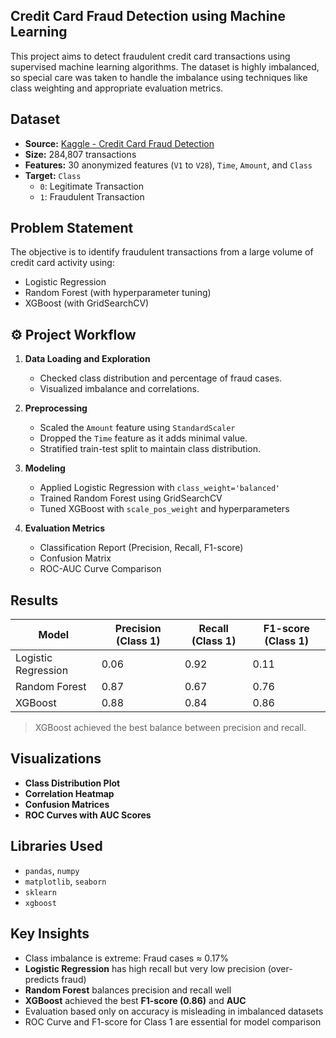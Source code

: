 ## Credit Card Fraud Detection using Machine Learning

This project aims to detect fraudulent credit card transactions using supervised machine learning algorithms. The dataset is highly imbalanced, so special care was taken to handle the imbalance using techniques like class weighting and appropriate evaluation metrics.

##  Dataset

- **Source:** [Kaggle - Credit Card Fraud Detection](https://www.kaggle.com/datasets/mlg-ulb/creditcardfraud)
- **Size:** 284,807 transactions
- **Features:** 30 anonymized features (`V1` to `V28`), `Time`, `Amount`, and `Class`
- **Target:** `Class`  
  - `0`: Legitimate Transaction  
  - `1`: Fraudulent Transaction

##  Problem Statement

The objective is to identify fraudulent transactions from a large volume of credit card activity using:
- Logistic Regression
- Random Forest (with hyperparameter tuning)
- XGBoost (with GridSearchCV)

## ⚙ Project Workflow

1. **Data Loading and Exploration**
   - Checked class distribution and percentage of fraud cases.
   - Visualized imbalance and correlations.

2. **Preprocessing**
   - Scaled the `Amount` feature using `StandardScaler`
   - Dropped the `Time` feature as it adds minimal value.
   - Stratified train-test split to maintain class distribution.

3. **Modeling**
   - Applied Logistic Regression with `class_weight='balanced'`
   - Trained Random Forest using GridSearchCV
   - Tuned XGBoost with `scale_pos_weight` and hyperparameters

4. **Evaluation Metrics**
   - Classification Report (Precision, Recall, F1-score)
   - Confusion Matrix
   - ROC-AUC Curve Comparison

##  Results

| Model               | Precision (Class 1) | Recall (Class 1) | F1-score (Class 1) |
|--------------------|---------------------|------------------|--------------------|
| Logistic Regression| 0.06                | 0.92             | 0.11               |
| Random Forest      | 0.87                | 0.67             | 0.76               |
| XGBoost            | 0.88                | 0.84             | 0.86               |

>  XGBoost achieved the best balance between precision and recall.

##  Visualizations

- **Class Distribution Plot**
- **Correlation Heatmap**
- **Confusion Matrices**
- **ROC Curves with AUC Scores**

##  Libraries Used

- `pandas`, `numpy`
- `matplotlib`, `seaborn`
- `sklearn`
- `xgboost`

## Key Insights

- Class imbalance is extreme: Fraud cases ≈ 0.17%
- **Logistic Regression** has high recall but very low precision (over-predicts fraud)
- **Random Forest** balances precision and recall well
- **XGBoost** achieved the best **F1-score (0.86)** and **AUC**
- Evaluation based only on accuracy is misleading in imbalanced datasets
- ROC Curve and F1-score for Class 1 are essential for model comparison
